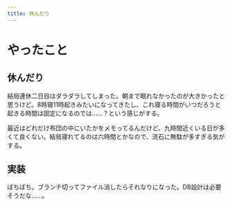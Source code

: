 ```yaml
---
title: 休んだり
---
```


# やったこと

## 休んだり

結局連休二日目はダラダラしてしまった。朝まで眠れなかったのが大きかったと思うけど。8時寝11時起きみたいになってきたし、これ寝る時間がいつだろうと起きる時間は固定になるのでは……？という感じがする。

最近はどれだけ布団の中にいたかをメモってるんだけど、九時間近くいる日が多くて良くない。結局寝れてるのは六時間とかなので、流石に無駄が多すぎる気がする。

## 実装

ぼちぼち。ブランチ切ってファイル消したらそれなりになった。DB設計は必要そうだな……。
